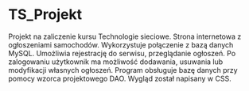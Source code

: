 # TS_Projekt
Projekt na zaliczenie kursu Technologie sieciowe. Strona internetowa z ogłoszeniami samochodów. 
Wykorzystuje połączenie z bazą danych MySQL. Umożliwia rejestrację do serwisu, przeglądanie ogłoszeń. 
Po zalogowaniu użytkownik ma możliwość dodawania, usuwania lub modyfikacji własnych ogłoszeń. 
Program obsługuje bazę danych przy pomocy wzorca projektowego DAO. Wygląd został napisany w CSS.
